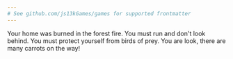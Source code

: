 ```yaml
---
# See github.com/js13kGames/games for supported frontmatter
---
```

Your home was burned in the forest fire.
You must run and don't look behind.
You must protect yourself from birds of prey.
You are look, there are many carrots on the way!